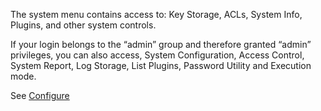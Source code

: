 <!--
#/ title: System menu
-->
<p>
The system menu contains access to: Key Storage, ACLs, System Info, Plugins, and other system controls.
</p>
<p>
If your login belongs to the “admin” group and therefore granted “admin” privileges, you can also access, System Configuration, Access Control, System Report, Log Storage, List Plugins, Password Utility and Execution mode.
</p>
<p>
See <a href="https://rundeck.org/docs/manual/configure.html" target="_blank">Configure</a>
</p>